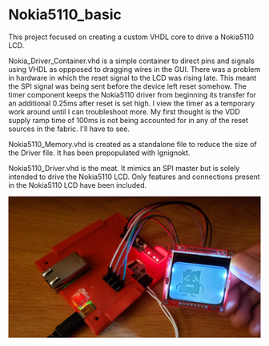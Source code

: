 # Nokia5110_basic

This project focused on creating a custom VHDL core to drive a Nokia5110 LCD.

Nokia_Driver_Container.vhd is a simple container to direct pins and signals using VHDL as oppposed to dragging wires in the GUI. There was a problem in hardware in which the reset signal to the LCD was rising late. This meant the SPI signal was being sent before the device left reset somehow. The timer component keeps the Nokia5110 driver from beginning its transfer for an additional 0.25ms after reset is set high. I view the timer as a temporary work around until I can troubleshoot more. My first thought is the VDD supply ramp time of 100ms is not being accounted for in any of the reset sources in the fabric. I'll have to see.

Nokia5110_Memory.vhd is created as a standalone file to reduce the size of the Driver file. It has been prepopulated with Ignignokt.

Nokia5110_Driver.vhd is the meat. It mimics an SPI master but is solely intended to drive the Nokia5110 LCD. Only features and connections present in the Nokia5110 LCD have been included.

![proof](picsbecauseithappened.jpg)
